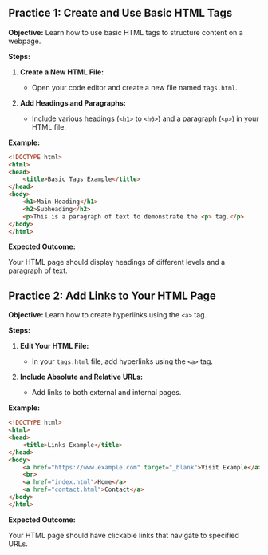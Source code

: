 ## **Practice 1: Create and Use Basic HTML Tags**

**Objective:** Learn how to use basic HTML tags to structure content on a webpage.

**Steps:**

1.  **Create a New HTML File:**
    
    -   Open your code editor and create a new file named `tags.html`.
2.  **Add Headings and Paragraphs:**
    
    -   Include various headings (`<h1>` to `<h6>`) and a paragraph (`<p>`) in your HTML file.

**Example:**
```html
<!DOCTYPE html>
<html>
<head>
    <title>Basic Tags Example</title>
</head>
<body>
    <h1>Main Heading</h1>
    <h2>Subheading</h2>
    <p>This is a paragraph of text to demonstrate the <p> tag.</p>
</body>
</html>
```
**Expected Outcome:**

Your HTML page should display headings of different levels and a paragraph of text.

## **Practice 2: Add Links to Your HTML Page**

**Objective:** Learn how to create hyperlinks using the `<a>` tag.

**Steps:**

1.  **Edit Your HTML File:**
    
    -   In your `tags.html` file, add hyperlinks using the `<a>` tag.
2.  **Include Absolute and Relative URLs:**
    
    -   Add links to both external and internal pages.

**Example:**
```html
<!DOCTYPE html>
<html>
<head>
    <title>Links Example</title>
</head>
<body>
    <a href="https://www.example.com" target="_blank">Visit Example</a>
    <br>
    <a href="index.html">Home</a>
    <a href="contact.html">Contact</a>
</body>
</html>
```
**Expected Outcome:**

Your HTML page should have clickable links that navigate to specified URLs.


<!--stackedit_data:
eyJoaXN0b3J5IjpbNTcwOTkzNDM3XX0=
-->